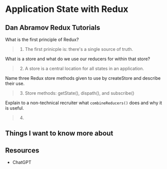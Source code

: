 # Application State with Redux

## Dan Abramov Redux Tutorials

What is the first principle of Redux?

> 1. The first prinicple is: there's a single source of truth.

What is a store and what do we use our reducers for within that store?

> 2. A store is a central location for all states in an application.

Name three Redux store methods given to use by createStore and describe their use.

> 3. Store methods: getState(), dispath(), and subscribe()

Explain to a non-technical recruiter what `combineReducers()` does and why it is useful.

> 4.

## Things I want to know more about

## Resources

- ChatGPT
